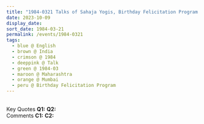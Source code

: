 ```yaml
---
title: "1984-0321 Talks of Sahaja Yogis, Birthday Felicitation Program with Relatives, Mumbai, Maharashtra, India"
date: 2023-10-09
display_date: 
sort_date: 1984-03-21
permalink: /events/1984-0321
tags:
  - blue @ English
  - brown @ India
  - crimson @ 1984
  - deeppink @ Talk
  - green @ 1984-03
  - maroon @ Maharashtra
  - orange @ Mumbai
  - peru @ Birthday Felicitation Program
---
```


<br>

<wave-list>
  <list-title color="DarkSeaGreen" width="55">Key Quotes</list-title>
  <list-item color="BlanchedAlmond" width="280"><b>Q1:</b> <i></i></list-item>
  <list-item color="Lavender" width="280"><b>Q2:</b> <i></i></list-item>
</wave-list>

<br>

<wave-list>
  <list-title color="DarkSeaGreen" width="55">Comments</list-title>
  <list-item color="BlanchedAlmond" width="280"><b>C1:</b> <i></i></list-item>
  <list-item color="Lavender" width="280"><b>C2:</b> <i></i></list-item>
</wave-list>